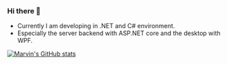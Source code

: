 ### Hi there 👋

- Currently I am developing in .NET and C# environment.
- Especially the server backend with ASP.NET core and the desktop with WPF. 

[![Marvin's GitHub stats](https://github-readme-stats.vercel.app/api?username=maSchoeller)](https://github.com/maSchoeller)
